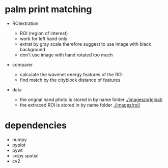 # palm print matching
 - ROIextration
    - ROI (region of interest)
    - work for left hand only
    - extrat by gray scale therefore suggest to use image with black background
    - don't use image with hand rotated too much

- comparer
    -   calculate the wavenet energy features of the ROI
    -   find match by the cityblock distance of features
- data
    -   the orignal hand photo is stored in by name folder [./images/original/](./images/original/)
    -   the extraced ROI is stored in by name folder [./images/roi/](./images/roi/)
    
# dependencies
- numpy
- pyplot
- pywt
- scipy.spatial 
- cv2
